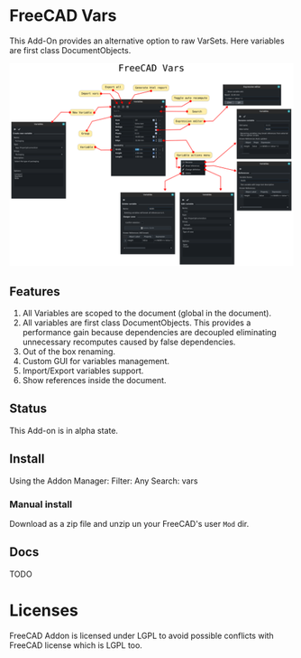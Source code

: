 # FreeCAD Vars

This Add-On provides an alternative option to raw VarSets. Here
variables are first class DocumentObjects.

![Home](./freecad/vars/resources/images/ui-help.png)

## Features

1. All Variables are scoped to the document (global in the document).
2. All variables are first class DocumentObjects. This provides
   a performance gain because dependencies are decoupled eliminating
   unnecessary recomputes caused by false dependencies.
3. Out of the box renaming.
4. Custom GUI for variables management.
5. Import/Export variables support.
6. Show references inside the document.

## Status

This Add-on is in alpha state.

## Install

Using the Addon Manager:
Filter: Any
Search: vars

### Manual install

Download as a zip file and unzip un your FreeCAD's user `Mod` dir.

## Docs

TODO


# Licenses

FreeCAD Addon is licensed under LGPL to avoid possible conflicts with FreeCAD license which is LGPL too.
